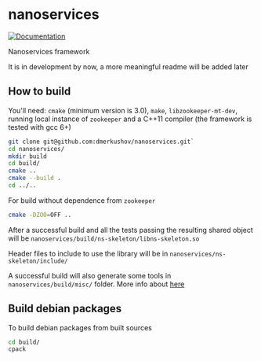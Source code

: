 nanoservices
============

[![Documentation](https://codedocs.xyz/dmerkushov/nanoservices.svg)](https://codedocs.xyz/dmerkushov/nanoservices/)

Nanoservices framework

It is in development by now, a more meaningful readme will be added later

How to build
------------

You'll need: `cmake` (minimum version is 3.0), `make`, `libzookeeper-mt-dev`, running local instance of `zookeeper` and a C++11 compiler (the framework is tested with gcc 6+)

```bash
git clone git@github.com:dmerkushov/nanoservices.git`
cd nanoservices/
mkdir build
cd build/
cmake ..
cmake --build .
cd ../..
```

For build without dependence from `zookeeper`

```bash
cmake -DZOO=OFF ..
```

After a successful build and all the tests passing the resulting shared object will be `nanoservices/build/ns-skeleton/libns-skeleton.so`

Header files to include to use the library will be in `nanoservices/ns-skeleton/include/`

A successful build will also generate some tools in `nanoservices/build/misc/` folder. 
More info about [here](/misc/README.md)

Build debian packages
---------------------

To build debian packages from built sources

```bash
cd build/
cpack
```


